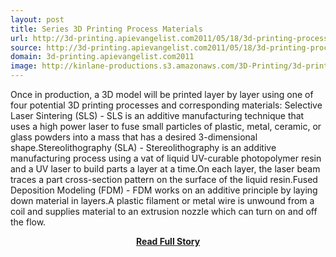 ```yaml
---
layout: post
title: Series 3D Printing Process Materials
url: http://3d-printing.apievangelist.com2011/05/18/3d-printing-process-materials/
source: http://3d-printing.apievangelist.com2011/05/18/3d-printing-process-materials/
domain: 3d-printing.apievangelist.com2011
image: http://kinlane-productions.s3.amazonaws.com/3D-Printing/3d-printing-process-materials.jpg
---
```


<p>Once in production, a 3D model will be printed layer by layer using one of four potential 3D printing processes and corresponding materials: Selective Laser Sintering (SLS) - SLS is an additive manufacturing technique that uses a high power laser to fuse small particles of plastic, metal, ceramic, or glass powders into a mass that has a desired 3-dimensional shape.Stereolithography (SLA) - Stereolithography is an additive manufacturing process using a vat of liquid UV-curable photopolymer resin and a UV laser to build parts a layer at a time.On each layer, the laser beam traces a part cross-section pattern on the surface of the liquid resin.Fused Deposition Modeling (FDM) - FDM works on an additive principle by laying down material in layers.A plastic filament or metal wire is unwound from a coil and supplies material to an extrusion nozzle which can turn on and off the flow.</p>
<center><p><a href="http://3d-printing.apievangelist.com2011/05/18/3d-printing-process-materials/" style='padding:25px; font-sze:18px; font-weight: bold;'>Read Full Story</a></p></center>
